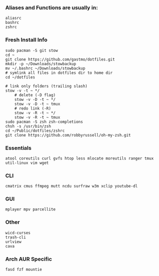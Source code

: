 ### Aliases and Functions are usually in:
    aliasrc
    bashrc
    zshrc


### Fresh Install Info
    sudo pacman -S git stow
    cd ~
    git clone https://github.com/gastmo/dotfiles.git
    mkdir -p ~/Downloads/stowbackup
    mv ~/.bashrc ~/Downloads/stowbackup
    # symlink all files in dotfiles dir to home dir
    cd ~/dotfiles
    
    # link only folders (trailing slash)
    stow -v -t ~ */
        # delete (-D flag)
        stow -v -D -t ~ */
        stow -v -D -t ~ tmux
        # redo link (-R)
        stow -v -R -t ~ */
        stow -v -R -t ~ tmux
    sudo pacman -S zsh zsh-completions
    chsh -s /usr/bin/zsh
    cd ~/Public/dotfiles/zshrc
    git clone https://github.com/robbyrussell/oh-my-zsh.git
    

### Essentials
    atool coreutils curl gvfs htop less mlocate moreutils ranger tmux util-linux vim wget

### CLI
    cmatrix cmus ffmpeg mutt ncdu surfraw w3m xclip youtube-dl
   
### GUI
    mplayer mpv parcellite 

### Other
    wicd-curses
    trash-cli
    urlview 
    cava

    

### Arch AUR Specific
    fasd fzf mountie 


